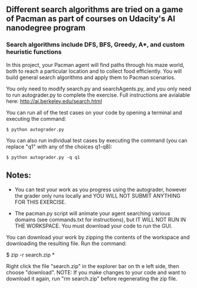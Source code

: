 ## Different search algorithms are tried on a game of Pacman as part of courses on Udacity's AI nanodegree program
### Search algorithms include DFS, BFS, Greedy, A*, and custom heuristic functions

In this project, your Pacman agent will find paths through his maze world, both to reach a particular location and to collect food efficiently. You will build general search algorithms and apply them to Pacman scenarios.

You only need to modify search.py and searchAgents.py, and you only need to run autograder.py to complete the exercise. Full instructions are avialable here: http://ai.berkeley.edu/search.html

You can run all of the test cases on your code by opening a terminal and executing the command:

    $ python autograder.py

You can also run individual test cases by executing the command (you can replace "q1" with any of the choices q1-q8):

    $ python autograder.py -q q1

Notes:
---
- You can test your work as you progress using the autograder, however the grader only runs locally and YOU WILL NOT SUBMIT ANYTHING FOR THIS EXERCISE.

- The pacman.py script will animate your agent searching various domains (see commands.txt for instructions), but IT WILL NOT RUN IN THE WORKSPACE. You must download your code to run the GUI.

You can download your work by zipping the contents of the workspace and downloading the resulting file. Run the command:

$ zip -r search.zip *

Right click the file "search.zip" in the explorer bar on th e left side, then choose "download". NOTE: If you make changes to your code and want to download it again, run "rm search.zip" before regenerating the zip file.
